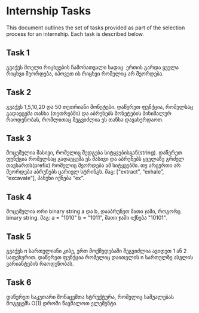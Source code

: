 # Internship Tasks

This document outlines the set of tasks provided as part of the selection process for an internship. Each task is described below.

## Task 1

გვაქვს მთელი რიცხვების ჩამონათვალი სადაც  ერთის გარდა ყველა რიცხვი მეორდება, იპოვეთ ის რიცხვი რომელიც არ მეორდება.

## Task 2

გვაქვს 1,5,10,20 და 50 თეთრიანი მონეტები. დაწერეთ ფუნქცია, რომელსაც გადაეცემა თანხა (თეთრებში) და აბრუნებს მონეტების მინიმალურ რაოდენობას, რომლითაც შეგვიძლია ეს თანხა დავახურდაოთ.

## Task 3

მოცემულია მასივი, რომელიც შედგება სიტყვებისგან(string). დაწერეთ ფუნქცია რომელსაც გადაეცემა ეს მასივი და აბრუნებს ყველაზე გრძელ თავსართს(prefix) რომელიც მეორდება ამ სიტყვებში. თუ არცერთი არ მეორდება აბრუნებს ცარიელ სტრინგს. მაგ: [“extract”, “exhale”, “excavate”], პასუხი იქნება “ex”.

## Task 4

მოცემულია ორი binary string a და b, დააბრუნეთ მათი ჯამი, როგორც binary string. მაგ: a = "1010" b = "1011", მათი ჯამი იქნება "10101".

## Task 5

გვაქვს n სართულიანი კიბე, ერთ მოქმედებაში შეგვიძლია ავიდეთ 1 ან 2 საფეხურით. დაწერეთ ფუნქცია რომელიც დაითვლის n სართულზე ასვლის ვარიანტების რაოდენობას.

## Task 6

დაწერეთ საკუთარი მონაცემთა სტრუქტურა, რომელიც საშუალებას მოგვცემს O(1) დროში წავშალოთ ელემენტი.
